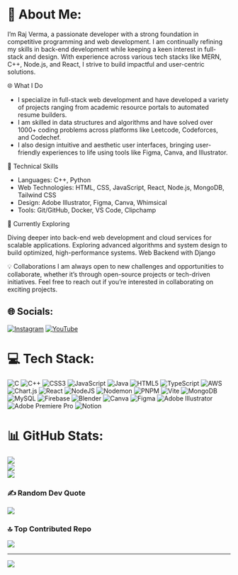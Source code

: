 # 💫 About Me:
I’m Raj Verma, a passionate developer with a strong foundation in competitive programming and web development. I am continually refining my skills in back-end development while keeping a keen interest in full-stack and design. With experience across various tech stacks like MERN, C++, Node.js, and React, I strive to build impactful and user-centric solutions.

🌐 What I Do

- I specialize in full-stack web development and have developed a variety of projects ranging from academic resource portals to automated resume builders.
- I am skilled in data structures and algorithms and have solved over 1000+ coding problems across platforms like Leetcode, Codeforces, and Codechef.
- I also design intuitive and aesthetic user interfaces, bringing user-friendly experiences to life using tools like Figma, Canva, and Illustrator.

🔧 Technical Skills

- Languages: C++, Python
- Web Technologies: HTML, CSS, JavaScript, React, Node.js, MongoDB, Tailwind CSS
- Design: Adobe Illustrator, Figma, Canva, Whimsical
- Tools: Git/GitHub, Docker, VS Code, Clipchamp

🌱 Currently Exploring

Diving deeper into back-end web development and cloud services for scalable applications.
Exploring advanced algorithms and system design to build optimized, high-performance systems.
Web Backend with Django

💡 Collaborations
I am always open to new challenges and opportunities to collaborate, whether it’s through open-source projects or tech-driven initiatives. Feel free to reach out if you’re interested in collaborating on exciting projects.


## 🌐 Socials:
[![Instagram](https://img.shields.io/badge/Instagram-%23E4405F.svg?logo=Instagram&logoColor=white)](https://instagram.com/verma.raj__) [![YouTube](https://img.shields.io/badge/YouTube-%23FF0000.svg?logo=YouTube&logoColor=white)](https://youtube.com/@@Intuit_and_Code) 

# 💻 Tech Stack:
![C](https://img.shields.io/badge/c-%2300599C.svg?style=for-the-badge&logo=c&logoColor=white) ![C++](https://img.shields.io/badge/c++-%2300599C.svg?style=for-the-badge&logo=c%2B%2B&logoColor=white) ![CSS3](https://img.shields.io/badge/css3-%231572B6.svg?style=for-the-badge&logo=css3&logoColor=white) ![JavaScript](https://img.shields.io/badge/javascript-%23323330.svg?style=for-the-badge&logo=javascript&logoColor=%23F7DF1E) ![Java](https://img.shields.io/badge/java-%23ED8B00.svg?style=for-the-badge&logo=openjdk&logoColor=white) ![HTML5](https://img.shields.io/badge/html5-%23E34F26.svg?style=for-the-badge&logo=html5&logoColor=white) ![TypeScript](https://img.shields.io/badge/typescript-%23007ACC.svg?style=for-the-badge&logo=typescript&logoColor=white) ![AWS](https://img.shields.io/badge/AWS-%23FF9900.svg?style=for-the-badge&logo=amazon-aws&logoColor=white) ![Chart.js](https://img.shields.io/badge/chart.js-F5788D.svg?style=for-the-badge&logo=chart.js&logoColor=white) ![React](https://img.shields.io/badge/react-%2320232a.svg?style=for-the-badge&logo=react&logoColor=%2361DAFB) ![NodeJS](https://img.shields.io/badge/node.js-6DA55F?style=for-the-badge&logo=node.js&logoColor=white) ![Nodemon](https://img.shields.io/badge/NODEMON-%23323330.svg?style=for-the-badge&logo=nodemon&logoColor=%BBDEAD) ![PNPM](https://img.shields.io/badge/pnpm-%234a4a4a.svg?style=for-the-badge&logo=pnpm&logoColor=f69220) ![Vite](https://img.shields.io/badge/vite-%23646CFF.svg?style=for-the-badge&logo=vite&logoColor=white) ![MongoDB](https://img.shields.io/badge/MongoDB-%234ea94b.svg?style=for-the-badge&logo=mongodb&logoColor=white) ![MySQL](https://img.shields.io/badge/mysql-4479A1.svg?style=for-the-badge&logo=mysql&logoColor=white) ![Firebase](https://img.shields.io/badge/firebase-a08021?style=for-the-badge&logo=firebase&logoColor=ffcd34) ![Blender](https://img.shields.io/badge/blender-%23F5792A.svg?style=for-the-badge&logo=blender&logoColor=white) ![Canva](https://img.shields.io/badge/Canva-%2300C4CC.svg?style=for-the-badge&logo=Canva&logoColor=white) ![Figma](https://img.shields.io/badge/figma-%23F24E1E.svg?style=for-the-badge&logo=figma&logoColor=white) ![Adobe Illustrator](https://img.shields.io/badge/adobe%20illustrator-%23FF9A00.svg?style=for-the-badge&logo=adobe%20illustrator&logoColor=white) ![Adobe Premiere Pro](https://img.shields.io/badge/Adobe%20Premiere%20Pro-9999FF.svg?style=for-the-badge&logo=Adobe%20Premiere%20Pro&logoColor=white) ![Notion](https://img.shields.io/badge/Notion-%23000000.svg?style=for-the-badge&logo=notion&logoColor=white)
# 📊 GitHub Stats:
![](https://github-readme-stats.vercel.app/api?username=Rarma03&theme=jolly&hide_border=false&include_all_commits=false&count_private=false)<br/>
![](https://github-readme-streak-stats.herokuapp.com/?user=Rarma03&theme=jolly&hide_border=false)<br/>
![](https://github-readme-stats.vercel.app/api/top-langs/?username=Rarma03&theme=jolly&hide_border=false&include_all_commits=false&count_private=false&layout=compact)

### ✍️ Random Dev Quote
![](https://quotes-github-readme.vercel.app/api?type=horizontal&theme=radical)

### 🔝 Top Contributed Repo
![](https://github-contributor-stats.vercel.app/api?username=Rarma03&limit=5&theme=tokyonight&combine_all_yearly_contributions=true)

---
[![](https://visitcount.itsvg.in/api?id=Rarma03&icon=0&color=0)](https://visitcount.itsvg.in)
